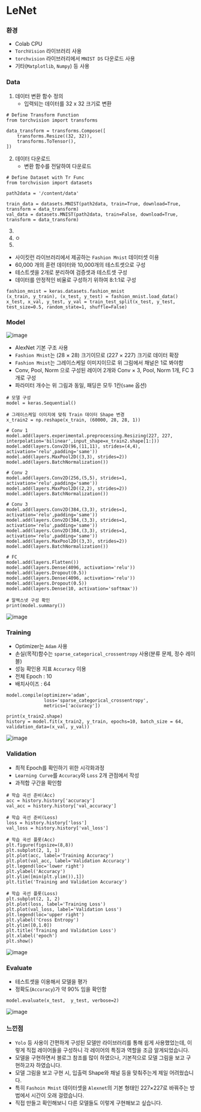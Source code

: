 # LeNet

### 환경
- Colab CPU
- `TorchVision` 라이브러리 사용
- `torchvision` 라이브러리에서 `MNIST DS` 다운로드 사용
- 기타(`Matplotlib`, `Numpy`) 등 사용

### Data
1) 데이터 변환 함수 정의
   - 입력되는 데이터를 32 x 32 크기로 변환
```
# Define Transform Function
from torchvision import transforms

data_transform = transforms.Compose([
    transforms.Resize((32, 32)),
    transforms.ToTensor(),
])
```
2) 데이터 다운로드
   - 변환 함수를 전달하여 다운로드
```
# Define Dataset with Tr Func
from torchvision import datasets

path2data = '/content/data'

train_data = datasets.MNIST(path2data, train=True, download=True, transform = data_transform)
val_data = datasets.MNIST(path2data, train=False, download=True, transform = data_transform)
```
3) 
4) ㅇ
5) 
- 사이킷런 라이브러리에서 제공하는 `Fashion Mnist` 데이터셋 이용
- 60,000 개의 훈련 데이터와 10,000개의 테스트셋으로 구성
- 테스트셋을 2개로 분리하여 검증셋과 테스트셋 구성
- 데이터를 안정적인 비율로 구성하기 위하여 8:1:1로 구성

```
fashion_mnist = keras.datasets.fashion_mnist
(x_train, y_train), (x_test, y_test) = fashion_mnist.load_data()
x_test, x_val, y_test, y_val = train_test_split(x_test, y_test, test_size=0.5, random_state=1, shuffle=False)
```

### Model
![image](https://github.com/staro190/Vision_Practice/assets/16371108/95107f3a-e32a-4820-8fd2-aba7ae97ff3a)
- AlexNet 기본 구조 사용
- `Fashion Mnist`는 (28 × 28) 크기이므로 (227 × 227) 크기로 데이터 확장
- `Fashion Mnist`는 그레이스케일 이미지이므로 위 그림에서 채널은 1로 봐야함
- Conv, Pool, Norm 으로 구성된 레이어 2개와 Conv × 3, Pool, Norm 1개, FC 3개로 구성
- 파라미터 개수는 위 그림과 동일, 패딩은 모두 1칸(`same` 옵션)

```
# 모델 구성
model = keras.Sequential()

# 그레이스케일 이미지에 맞춰 Train 데이터 Shape 변경
x_train2 = np.reshape(x_train, (60000, 28, 28, 1))

# Conv 1
model.add(layers.experimental.preprocessing.Resizing(227, 227, interpolation='bilinear',input_shape=x_train2.shape[1:]))
model.add(layers.Conv2D(96,(11,11), strides=(4,4), activation='relu',padding='same'))
model.add(layers.MaxPool2D((3,3), strides=2))
model.add(layers.BatchNormalization())

# Conv 2
model.add(layers.Conv2D(256,(5,5), strides=1, activation='relu',padding='same'))
model.add(layers.MaxPool2D((2,2), strides=2))
model.add(layers.BatchNormalization())

# Conv 3
model.add(layers.Conv2D(384,(3,3), strides=1, activation='relu',padding='same'))
model.add(layers.Conv2D(384,(3,3), strides=1, activation='relu',padding='same'))
model.add(layers.Conv2D(384,(3,3), strides=1, activation='relu',padding='same'))
model.add(layers.MaxPool2D((3,3), strides=2))
model.add(layers.BatchNormalization())

# FC
model.add(layers.Flatten())
model.add(layers.Dense(4096, activation='relu'))
model.add(layers.Dropout(0.5))
model.add(layers.Dense(4096, activation='relu'))
model.add(layers.Dropout(0.5))
model.add(layers.Dense(10, activation='softmax'))

# 알렉스넷 구성 확인
print(model.summary())
```
![image](https://github.com/staro190/Vision_Practice/assets/16371108/6f680df6-9066-411d-9edd-d2c7243eca12)

### Training
- Optimizer는 `Adam` 사용
- 손실(목적)함수는 `sparse_categorical_crossentropy` 사용(분류 문제, 정수 레이블)
- 성능 확인용 지표 `Accuracy` 이용
- 전체 Epoch : 10
- 배치사이즈 : 64

```
model.compile(optimizer='adam',
              loss='sparse_categorical_crossentropy',
              metrics=['accuracy'])

print(x_train2.shape)
history = model.fit(x_train2, y_train, epochs=10, batch_size = 64, validation_data=(x_val, y_val))
```
![image](https://github.com/staro190/Vision_Practice/assets/16371108/6e361e6d-5efc-47a8-9c4d-650b1b3ae169)


### Validation
- 최적 Epoch를 확인하기 위한 시각화과정
- `Learning Curve`를 `Accuracy`와 `Loss` 2개 관점에서 작성
- 과적합 구간을 확인함

```
# 학습 곡선 준비(Acc)
acc = history.history['accuracy']
val_acc = history.history['val_accuracy']

# 학습 곡선 준비(Loss)
loss = history.history['loss']
val_loss = history.history['val_loss']

# 학습 곡선 플롯(Acc)
plt.figure(figsize=(8,8))
plt.subplot(2, 1, 1)
plt.plot(acc, label='Training Accuracy')
plt.plot(val_acc, label='Validation Accuracy')
plt.legend(loc='lower right')
plt.ylabel('Accuracy')
plt.ylim([min(plt.ylim()),1])
plt.title('Training and Validation Accuracy')

# 학습 곡선 플롯(Loss)
plt.subplot(2, 1, 2)
plt.plot(loss, label='Training Loss')
plt.plot(val_loss, label='Validation Loss')
plt.legend(loc='upper right')
plt.ylabel('Cross Entropy')
plt.ylim([0,1.0])
plt.title('Training and Validation Loss')
plt.xlabel('epoch')
plt.show()
```
![image](https://github.com/staro190/Vision_Practice/assets/16371108/ac8a0d29-a893-47f3-827d-998dca142c70)



### Evaluate
- 테스트셋을 이용해서 모델을 평가
- 정확도(`Accuracy`)가 약 90% 임을 확인함
```
model.evaluate(x_test,  y_test, verbose=2)
```
![image](https://github.com/staro190/Vision_Practice/assets/16371108/639641f4-4e11-471b-a66e-62663fcd891a)



### 느낀점
- `Yolo` 등 사용이 간편하게 구성된 모델만 라이브러리를 통해 쉽게 사용했었는데, 이렇게 직접 레이어들을 구성하니 각 레이어의 특징과 역할을 조금 알게되었습니다.
- 모델을 구현하면서 블로그 참조를 많이 하였으나, 기본적으로 모델 그림을 보고 구현하고자 하였습니다.
- 모델 그림을 보고 구현 시, 입출력 Shape와 채널 등을 맞춰주는게 제일 어려웠습니다.
- 특히 `Fashoin Mnist` 데이터셋을 `Alexnet`의 기본 형태인 227×227로 바꿔주는 방법에서 시간이 오래 걸렸습니다.
- 직접 만들고 확인해보니 다른 모델들도 이렇게 구현해보고 싶습니다.
